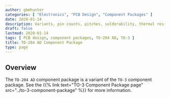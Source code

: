 ```yaml
---
author: gbmhunter
categories: [ "Electronics", "PCB Design", "Component Packages" ]
date: 2020-01-14
description: Variants, pin counts, pitches, solderability, thermal resistances, dimensions, land patterns, 3D models and more info for the TO-204 AD component package.
draft: false
lastmod: 2020-01-14
tags: [ PCB design, component packages, TO-204 AD, TO-3 ]
title: TO-204 AD Component Package
type: page
---
```


## Overview

The `TO-204 AD` component package is a variant of the `TO-3` component package. See the {{% link text="TO-3 Component Package page" src="../to-3-component-package" %}} for more information.
